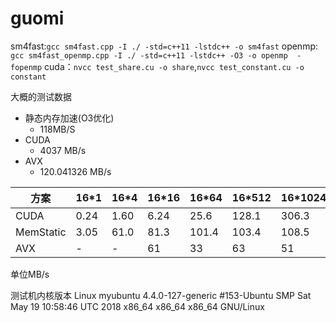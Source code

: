 # guomi

sm4fast:`gcc sm4fast.cpp -I ./ -std=c++11 -lstdc++ -o sm4fast`
openmp: `gcc sm4fast_openmp.cpp -I ./ -std=c++11 -lstdc++ -O3 -o openmp  -fopenmp`
cuda：`nvcc test_share.cu -o share`,`nvcc test_constant.cu -o constant`


大概的测试数据
- 静态内存加速(O3优化) 
  - 118MB/S
- CUDA
  - 4037 MB/s
- AVX
  - 120.041326 MB/s
 
方案|16\*1|16\*4|16\*16|16\*64|16\*512|16\*1024|16\*2^25Byte
-|-|-|-|-|-|-|-
CUDA|0.24|1.60|6.24|25.6|128.1|306.3|4032.2
MemStatic|3.05|61.0|81.3|101.4|103.4|108.5|119.6|
AVX|-|-|61|33|63|51|119.6|

单位MB/s

测试机内核版本
Linux myubuntu 4.4.0-127-generic #153-Ubuntu SMP Sat May 19 10:58:46 UTC 2018 x86_64 x86_64 x86_64 GNU/Linux
